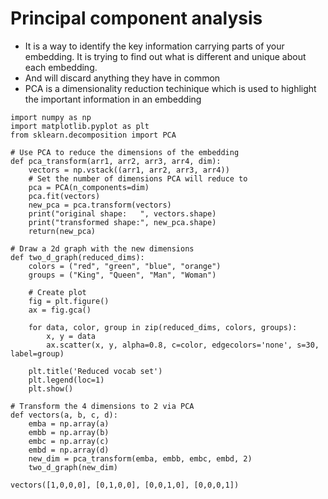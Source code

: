 # Principal component analysis
- It is a way to identify the key information carrying parts of your embedding. It is trying to find out what is different and unique about each embedding.
- And will discard anything they have in common 
- PCA is a dimensionality reduction techinique which is used to highlight the important information in an embedding
```# Import the libraries
import numpy as np
import matplotlib.pyplot as plt
from sklearn.decomposition import PCA

# Use PCA to reduce the dimensions of the embedding
def pca_transform(arr1, arr2, arr3, arr4, dim):
    vectors = np.vstack((arr1, arr2, arr3, arr4))
    # Set the number of dimensions PCA will reduce to
    pca = PCA(n_components=dim)
    pca.fit(vectors)
    new_pca = pca.transform(vectors)
    print("original shape:   ", vectors.shape)
    print("transformed shape:", new_pca.shape)
    return(new_pca)

# Draw a 2d graph with the new dimensions
def two_d_graph(reduced_dims):
    colors = ("red", "green", "blue", "orange")
    groups = ("King", "Queen", "Man", "Woman") 
 
    # Create plot
    fig = plt.figure()
    ax = fig.gca()
 
    for data, color, group in zip(reduced_dims, colors, groups):
        x, y = data
        ax.scatter(x, y, alpha=0.8, c=color, edgecolors='none', s=30, label=group)
 
    plt.title('Reduced vocab set')
    plt.legend(loc=1)
    plt.show()

# Transform the 4 dimensions to 2 via PCA
def vectors(a, b, c, d):
    emba = np.array(a)
    embb = np.array(b)
    embc = np.array(c)
    embd = np.array(d)
    new_dim = pca_transform(emba, embb, embc, embd, 2)
    two_d_graph(new_dim)

vectors([1,0,0,0], [0,1,0,0], [0,0,1,0], [0,0,0,1])

